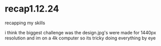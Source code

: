 # recap1.12.24

recapping my skills

i think the biggest challenge was the design.jpg's were made for 1440px resolution and im on a 4k computer so its tricky doing everything by eye
